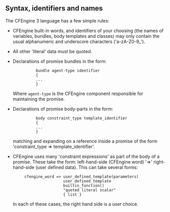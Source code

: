 ## Syntax, identifiers and names

The CFEngine 3 language has a few simple rules:

-   CFEngine built-in words, and identifiers of your choosing (the
    names of variables, bundles, body templates and classes) may only
    contain the usual alphanumeric and underscore characters
    ('a-zA-Z0-9\_').
-   All other 'literal' data must be quoted.
-   Declarations of promise bundles in the form:

                  bundle agent-type identifier
                  {
                  ...
                  }

    Where `agent-type` is the CFEngine component responsible for maintaining the promise.

-   Declarations of promise body-parts in the form:

                  body constraint_type template_identifier
                  {
                  ...
                  }

    matching and expanding on a reference inside a promise of the form
    'constraint\_type =\> template\_identifier'.

-   CFEngine uses many 'constraint expressions' as part of the
    body of a promise. These take the form: left-hand-side (CFEngine
    word) '=\>' right-hand-side (user defined data). This can take
    several forms:

             cfengine_word => user_defined_template(parameters)
                              user_defined_template
                              builtin_function()
                              "quoted literal scalar"
                              { list }

    In each of these cases, the right hand side is a user choice.

